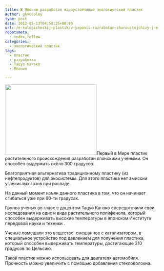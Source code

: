 ```yaml
---
title: В Японии разработан жароустойчивый экологический пластик
author: gkvodoley
type: post
date: 2012-05-13T04:58:25+00:00
url: /e-kologicheskij-plastik/v-yaponii-razrabotan-zharoustojchivy-j-e-kologicheskij-plastik.html
robotsmeta:
  - index,follow
categories:
  - экологический пластик
tags:
  - пластик
  - разработка
  - Тацуо Канэко
  - Япония

---
```

[<img class="alignleft size-medium wp-image-19" title="В Японии разработан жароустойчивый экологический пластик" src="http://gkvodoley.com.ua/wp-content/uploads/2012/05/V-YAponii-razrabotan-zharoustojchivy-j-e-kologicheskij-plastik-300x230.png" alt="" width="300" height="230" srcset="http://gkvodoley.com.ua/wp-content/uploads/2012/05/V-YAponii-razrabotan-zharoustojchivy-j-e-kologicheskij-plastik-300x230.png 300w, http://gkvodoley.com.ua/wp-content/uploads/2012/05/V-YAponii-razrabotan-zharoustojchivy-j-e-kologicheskij-plastik.png 400w" sizes="(max-width: 300px) 100vw, 300px" />][1]Первый в Мире пластик растительного происхождения разработан японскими учёными. Он способен выдержать около 300 градусов.

Благоприятная альтернатива традиционному пластику (из нефтепродуктов) для экосистемы. Для этого пластика нет эмиссии углекислых газов при распаде.

На данный момент изъян данного пластика в том, что он начинает сгибаться уже при 60-ти градусах.

Группа ученых во главе с доцентом Тацуо Канэко сосредоточили свои исследования на одном виде растительного полифенола, который способен выдерживать высокие температуры в японском Институте передовой науки и техники .

Ученые помещали это вещество, смешанное с катализатором, в специальное устройство под давлением для получения пластика, который способен выдерживать температуры, достигающие 310 градусов по Цельсию.

Такой пластик можно использовать для двигателя автомобиля. Прочность можно увеличить с помощью добавления стекловолокна.

 [1]: http://gkvodoley.com.ua/wp-content/uploads/2012/05/V-YAponii-razrabotan-zharoustojchivy-j-e-kologicheskij-plastik.png